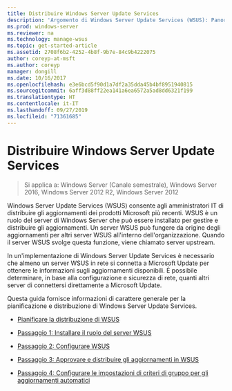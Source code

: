 ```yaml
---
title: Distribuire Windows Server Update Services
description: 'Argomento di Windows Server Update Services (WSUS): Panoramica del processo di distribuzione con collegamenti ai quattro passaggi da eseguire'
ms.prod: windows-server
ms.reviewer: na
ms.technology: manage-wsus
ms.topic: get-started-article
ms.assetid: 2708f6b2-4252-4b8f-9b7e-84c9b4222075
author: coreyp-at-msft
ms.author: coreyp
manager: dongill
ms.date: 10/16/2017
ms.openlocfilehash: e3e6bcd5f90d1a7df2a35dda45b4bf8951940815
ms.sourcegitcommit: 6aff3d88ff22ea141a6ea6572a5ad8dd6321f199
ms.translationtype: HT
ms.contentlocale: it-IT
ms.lasthandoff: 09/27/2019
ms.locfileid: "71361685"
---
```

# <a name="deploy-windows-server-update-services"></a>Distribuire Windows Server Update Services

>Si applica a: Windows Server (Canale semestrale), Windows Server 2016, Windows Server 2012 R2, Windows Server 2012

Windows Server Update Services (WSUS) consente agli amministratori IT di distribuire gli aggiornamenti dei prodotti Microsoft più recenti. WSUS è un ruolo del server di Windows Server che può essere installato per gestire e distribuire gli aggiornamenti. Un server WSUS può fungere da origine degli aggiornamenti per altri server WSUS all'interno dell'organizzazione. Quando il server WSUS svolge questa funzione, viene chiamato server upstream.  

In un'implementazione di Windows Server Update Services è necessario che almeno un server WSUS in rete si connetta a Microsoft Update per ottenere le informazioni sugli aggiornamenti disponibili. È possibile determinare, in base alla configurazione e sicurezza di rete, quanti altri server di connettersi direttamente a Microsoft Update.  

Questa guida fornisce informazioni di carattere generale per la pianificazione e distribuzione di Windows Server Update Services.  

-   [Pianificare la distribuzione di WSUS](../plan/plan-your-wsus-deployment.md)  

-   [Passaggio 1: Installare il ruolo del server WSUS](1-install-the-wsus-server-role.md)  

-   [Passaggio 2: Configurare WSUS](2-configure-wsus.md)  

-   [Passaggio 3: Approvare e distribuire gli aggiornamenti in WSUS](3-approve-and-deploy-updates-in-wsus.md)  

-   [Passaggio 4: Configurare le impostazioni di criteri di gruppo per gli aggiornamenti automatici](4-configure-group-policy-settings-for-automatic-updates.md)  
